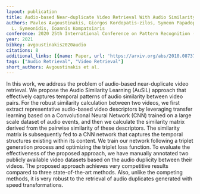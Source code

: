```yaml
---
layout: publication
title: Audio-based Near-duplicate Video Retrieval With Audio Similarity Learning
authors: Pavlos Avgoustinakis, Giorgos Kordopatis-zilos, Symeon Papadopoulos, Andreas
  L. Symeonidis, Ioannis Kompatsiaris
conference: 2020 25th International Conference on Pattern Recognition (ICPR)
year: 2021
bibkey: avgoustinakis2020audio
citations: 8
additional_links: [{name: Paper, url: 'https://arxiv.org/abs/2010.08737'}]
tags: ["Audio Retrieval", "Video Retrieval"]
short_authors: Avgoustinakis et al.
---
```

In this work, we address the problem of audio-based near-duplicate video
retrieval. We propose the Audio Similarity Learning (AuSiL) approach that
effectively captures temporal patterns of audio similarity between video pairs.
For the robust similarity calculation between two videos, we first extract
representative audio-based video descriptors by leveraging transfer learning
based on a Convolutional Neural Network (CNN) trained on a large scale dataset
of audio events, and then we calculate the similarity matrix derived from the
pairwise similarity of these descriptors. The similarity matrix is subsequently
fed to a CNN network that captures the temporal structures existing within its
content. We train our network following a triplet generation process and
optimizing the triplet loss function. To evaluate the effectiveness of the
proposed approach, we have manually annotated two publicly available video
datasets based on the audio duplicity between their videos. The proposed
approach achieves very competitive results compared to three state-of-the-art
methods. Also, unlike the competing methods, it is very robust to the retrieval
of audio duplicates generated with speed transformations.